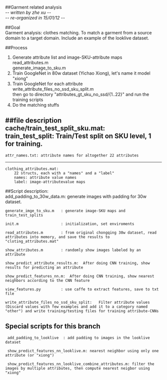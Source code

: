 ##Garment related analysis  
*-- written by zhe xu --*  
*-- re-organized in 15/01/12 --*  
  
##Goal  
Garment analysis: clothes matching.
To match a garment from a source domain to a target domain. Include an example of the looklive dataset.
  
##Process  
1.  Generate attribute list and image-SKU-attribute maps  
        read_attributes.m  
        generate_image_to_sku.m  
2.  Train GoogleNet in 80w dataset (Yichao Xiong), let's name it model "xiong" 
3.  Train GoogleNet for each attribute  
        write_attribute_files_no_ssd_sku_split.m  
     then go to directory "attributes_gt_sku_no_ssd/{1..22}" and run the training scripts  
4.  Do the matching stuffs
  
  
##file description  
    cache/train_test_split_sku.mat:  
        train_test_split: Train/Test split on SKU level, 1 for training.  
---
    attr_names.txt: attribute names for altogether 22 attributes  
---
    clothing_attributes.mat:  
        22 structs, each with a "names" and a "label"  
        names: attribute value names  
        label: image-attributevalue maps  
  
  
##Script description:  
    add_padding_to_30w_data.m: generate images with padding for 30w dataset.  

    generate_imge_to_sku.m   : generate image-SKU maps and train_test_splits  

    init.m                   : initialization, set enviroments  

    read_attributes.m        : from original chongqing 30w dataset, read attributes into memory, and save the results to "cloting_attributes.mat"  

    show_attributes.m        : randomly show images labeled by an attribute  

    show_predict_attribute_results.m:  After doing CNN training, show results for predicting an attribute  

    show_predict_features_nn.m:  After doing CNN training, show nearest neighbors according to the CNN feature  

    view_features.py         : use caffe to extract features, save to txt file  

    write_attribute_files_no_ssd_sku_split:   Filter attribute values (Discard values with few examples and add it to a category named "other") and write training/testing files for training attribute-CNNs  

## Special scripts for this branch
     add_padding_to_looklive  : add padding to images in the looklive dataset  
     
     show_predict_features_nn_looklive.m: nearest neighbor using only one attribute (or "xiong")  
     
     show_predict_features_nn_looklive_combine_attributes.m: filter the images by multiple attributes, then compute nearest neigbor using "xiong"
